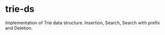 # trie-ds
Implementation of Trie data structure. Insertion, Search, Search with prefix and Deletion.
